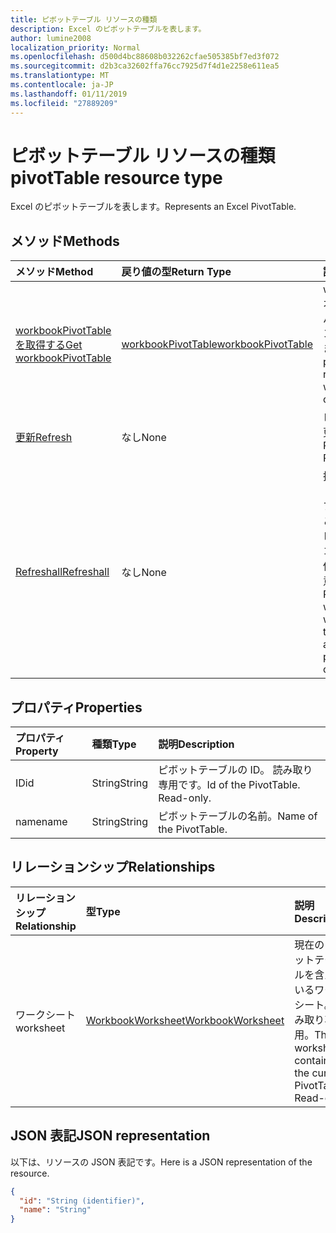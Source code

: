 ```yaml
---
title: ピボットテーブル リソースの種類
description: Excel のピボットテーブルを表します。
author: lumine2008
localization_priority: Normal
ms.openlocfilehash: d500d4bc88608b032262cfae505385bf7ed3f072
ms.sourcegitcommit: d2b3ca32602ffa76cc7925d7f4d1e2258e611ea5
ms.translationtype: MT
ms.contentlocale: ja-JP
ms.lasthandoff: 01/11/2019
ms.locfileid: "27889209"
---
```

# <a name="pivottable-resource-type"></a><span data-ttu-id="69270-103">ピボットテーブル リソースの種類</span><span class="sxs-lookup"><span data-stu-id="69270-103">pivotTable resource type</span></span>

<span data-ttu-id="69270-104">Excel のピボットテーブルを表します。</span><span class="sxs-lookup"><span data-stu-id="69270-104">Represents an Excel PivotTable.</span></span>

## <a name="methods"></a><span data-ttu-id="69270-105">メソッド</span><span class="sxs-lookup"><span data-stu-id="69270-105">Methods</span></span>

| <span data-ttu-id="69270-106">メソッド</span><span class="sxs-lookup"><span data-stu-id="69270-106">Method</span></span>           | <span data-ttu-id="69270-107">戻り値の型</span><span class="sxs-lookup"><span data-stu-id="69270-107">Return Type</span></span>    |<span data-ttu-id="69270-108">説明</span><span class="sxs-lookup"><span data-stu-id="69270-108">Description</span></span>|
|:---------------|:--------|:----------|
|[<span data-ttu-id="69270-109">workbookPivotTable を取得する</span><span class="sxs-lookup"><span data-stu-id="69270-109">Get workbookPivotTable</span></span>](../api/workbookpivottable-get.md) | [<span data-ttu-id="69270-110">workbookPivotTable</span><span class="sxs-lookup"><span data-stu-id="69270-110">workbookPivotTable</span></span>](workbookpivottable.md) |<span data-ttu-id="69270-111">worksheetprotection オブジェクトのプロパティとリレーションシップを読み取ります。</span><span class="sxs-lookup"><span data-stu-id="69270-111">Read properties and relationships of workbookPivotTable object.</span></span>|
|[<span data-ttu-id="69270-112">更新</span><span class="sxs-lookup"><span data-stu-id="69270-112">Refresh</span></span>](../api/workbookpivottable-refresh.md)|<span data-ttu-id="69270-113">なし</span><span class="sxs-lookup"><span data-stu-id="69270-113">None</span></span>|<span data-ttu-id="69270-114">ピボットテーブルを更新します。</span><span class="sxs-lookup"><span data-stu-id="69270-114">Refreshes the PivotTable.</span></span> |
|[<span data-ttu-id="69270-115">Refreshall</span><span class="sxs-lookup"><span data-stu-id="69270-115">Refreshall</span></span>](../api/workbookpivottable-refreshall.md)|<span data-ttu-id="69270-116">なし</span><span class="sxs-lookup"><span data-stu-id="69270-116">None</span></span>|<span data-ttu-id="69270-p101">指定したワークシート内のすべてのテーブルを更新します。このアクションは、ピボットテーブルのコレクションでのみ使用できることに注意してください。</span><span class="sxs-lookup"><span data-stu-id="69270-p101">Refresh all tables within given worksheet. Note that this action is available only on the pivot table collection.</span></span>|

## <a name="properties"></a><span data-ttu-id="69270-119">プロパティ</span><span class="sxs-lookup"><span data-stu-id="69270-119">Properties</span></span>
| <span data-ttu-id="69270-120">プロパティ</span><span class="sxs-lookup"><span data-stu-id="69270-120">Property</span></span>     | <span data-ttu-id="69270-121">種類</span><span class="sxs-lookup"><span data-stu-id="69270-121">Type</span></span>   |<span data-ttu-id="69270-122">説明</span><span class="sxs-lookup"><span data-stu-id="69270-122">Description</span></span>|
|:---------------|:--------|:----------|
|<span data-ttu-id="69270-123">ID</span><span class="sxs-lookup"><span data-stu-id="69270-123">id</span></span>|<span data-ttu-id="69270-124">String</span><span class="sxs-lookup"><span data-stu-id="69270-124">String</span></span>| <span data-ttu-id="69270-p102">ピボットテーブルの ID。 読み取り専用です。</span><span class="sxs-lookup"><span data-stu-id="69270-p102">Id of the PivotTable.   Read-only.</span></span>|
|<span data-ttu-id="69270-127">name</span><span class="sxs-lookup"><span data-stu-id="69270-127">name</span></span>|<span data-ttu-id="69270-128">String</span><span class="sxs-lookup"><span data-stu-id="69270-128">String</span></span>|<span data-ttu-id="69270-129">ピボットテーブルの名前。</span><span class="sxs-lookup"><span data-stu-id="69270-129">Name of the PivotTable.</span></span>    |

## <a name="relationships"></a><span data-ttu-id="69270-130">リレーションシップ</span><span class="sxs-lookup"><span data-stu-id="69270-130">Relationships</span></span>
| <span data-ttu-id="69270-131">リレーションシップ</span><span class="sxs-lookup"><span data-stu-id="69270-131">Relationship</span></span> | <span data-ttu-id="69270-132">型</span><span class="sxs-lookup"><span data-stu-id="69270-132">Type</span></span>   |<span data-ttu-id="69270-133">説明</span><span class="sxs-lookup"><span data-stu-id="69270-133">Description</span></span>|
|:---------------|:--------|:----------|
|<span data-ttu-id="69270-134">ワークシート</span><span class="sxs-lookup"><span data-stu-id="69270-134">worksheet</span></span>|[<span data-ttu-id="69270-135">WorkbookWorksheet</span><span class="sxs-lookup"><span data-stu-id="69270-135">WorkbookWorksheet</span></span>](worksheet.md)| <span data-ttu-id="69270-p103">現在のピボットテーブルを含んでいるワークシート。読み取り専用。</span><span class="sxs-lookup"><span data-stu-id="69270-p103">The worksheet containing the current PivotTable. Read-only.</span></span>   |

## <a name="json-representation"></a><span data-ttu-id="69270-138">JSON 表記</span><span class="sxs-lookup"><span data-stu-id="69270-138">JSON representation</span></span>
<span data-ttu-id="69270-139">以下は、リソースの JSON 表記です。</span><span class="sxs-lookup"><span data-stu-id="69270-139">Here is a JSON representation of the resource.</span></span>

<!-- {
  "blockType": "resource",
  "baseType": "microsoft.graph.entity",
  "optionalProperties": [

  ],
  "@odata.type": "microsoft.graph.workbookPivotTable"
}-->

```json
{
  "id": "String (identifier)",
  "name": "String"
}

```
